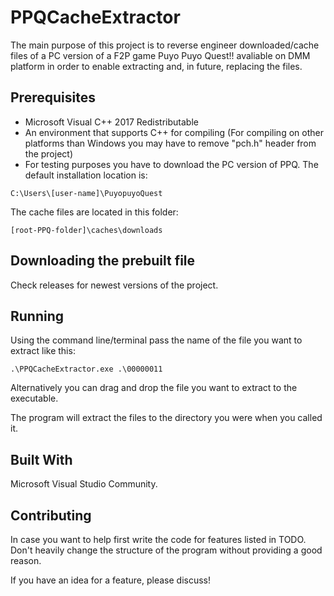 # PPQCacheExtractor
The main purpose of this project is to reverse engineer downloaded/cache files of a PC version of a F2P game Puyo Puyo Quest!! avaliable on DMM platform in order to enable extracting and, in future, replacing the files.

## Prerequisites
 * Microsoft Visual C++ 2017 Redistributable
 * An environment that supports C++ for compiling (For compiling on other platforms than Windows you may have to remove "pch.h" header from the project)
 * For testing purposes you have to download the PC version of PPQ. The default installation location is:
```
C:\Users\[user-name]\PuyopuyoQuest
```
The cache files are located in this folder:
```
[root-PPQ-folder]\caches\downloads
```

## Downloading the prebuilt file
Check releases for newest versions of the project.

## Running
Using the command line/terminal pass the name of the file you want to extract like this:
```
.\PPQCacheExtractor.exe .\00000011
```
Alternatively you can drag and drop the file you want to extract to the executable.

The program will extract the files to the directory you were when you called it.

## Built With
Microsoft Visual Studio Community.

## Contributing
In case you want to help first write the code for features listed in TODO. Don't heavily change the structure of the program without providing a good reason.

If you have an idea for a feature, please discuss!
